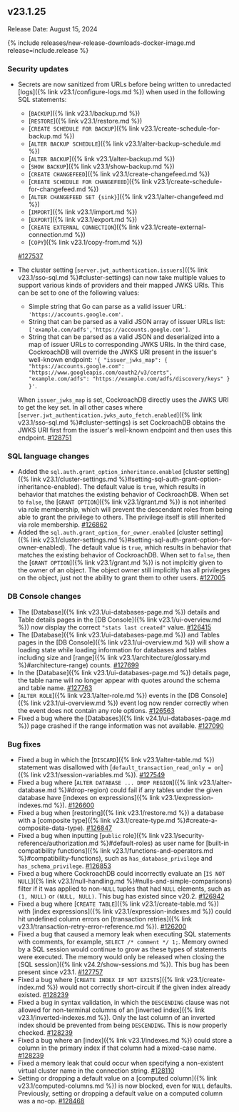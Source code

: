 ## v23.1.25

Release Date: August 15, 2024

{% include releases/new-release-downloads-docker-image.md release=include.release %}

<h3 id="v23-1-25-security-updates">Security updates</h3>

- Secrets are now sanitized from URLs before being written to unredacted [logs]({% link v23.1/configure-logs.md %}) when used in the following SQL statements:
    - [`BACKUP`]({% link v23.1/backup.md %})
    - [`RESTORE`]({% link v23.1/restore.md %})
    - [`CREATE SCHEDULE FOR BACKUP`]({% link v23.1/create-schedule-for-backup.md %})
    - [`ALTER BACKUP SCHEDULE`]({% link v23.1/alter-backup-schedule.md %})
    - [`ALTER BACKUP`]({% link v23.1/alter-backup.md %})
    - [`SHOW BACKUP`]({% link v23.1/show-backup.md %})
    - [`CREATE CHANGEFEED`]({% link v23.1/create-changefeed.md %})
    - [`CREATE SCHEDULE FOR CHANGEFEED`]({% link v23.1/create-schedule-for-changefeed.md %})
    - [`ALTER CHANGEFEED SET {sink}`]({% link v23.1/alter-changefeed.md %})
    - [`IMPORT`]({% link v23.1/import.md %})
    - [`EXPORT`]({% link v23.1/export.md %})
    - [`CREATE EXTERNAL CONNECTION`]({% link v23.1/create-external-connection.md %})
    - [`COPY`]({% link v23.1/copy-from.md %})

    [#127537][#127537]
- The cluster setting [`server.jwt_authentication.issuers`]({% link v23.1/sso-sql.md %}#cluster-settings) can now take multiple values to support various kinds of providers and their mapped JWKS URIs. This can be set to one of the following values:
    - Simple string that Go can parse as a valid issuer URL: `'https://accounts.google.com'`.
    - String that can be parsed as a valid JSON array of issuer URLs list: `['example.com/adfs','https://accounts.google.com']`.
    - String that can be parsed as a valid JSON and deserialized into a map of issuer URLs to corresponding JWKS URIs. In the third case, CockroachDB will override the JWKS URI present in the issuer's well-known endpoint: `'{ "issuer_jwks_map": { "https://accounts.google.com": "https://www.googleapis.com/oauth2/v3/certs", "example.com/adfs": "https://example.com/adfs/discovery/keys" } }'`.

    When `issuer_jwks_map` is set, CockroachDB directly uses the JWKS URI to get the key set. In all other cases where [`server.jwt_authentication.jwks_auto_fetch.enabled`]({% link v23.1/sso-sql.md %}#cluster-settings) is set CockroachDB obtains the JWKS URI first from the issuer's well-known endpoint and then uses this endpoint. [#128751][#128751]

<h3 id="v23-1-25-sql-language-changes">SQL language changes</h3>

- Added the `sql.auth.grant_option_inheritance.enabled` [cluster setting]({% link v23.1/cluster-settings.md %}#setting-sql-auth-grant-option-inheritance-enabled). The default value is `true`, which results in behavior that matches the existing behavior of CockroachDB. When set to `false`, the [`GRANT OPTION`]({% link v23.1/grant.md %}) is not inherited via role membership, which will prevent the descendant roles from being able to grant the privilege to others. The privilege itself is still inherited via role membership. [#126862][#126862]
- Added the `sql.auth.grant_option_for_owner.enabled` [cluster setting]({% link v23.1/cluster-settings.md %}#setting-sql-auth-grant-option-for-owner-enabled). The default value is `true`, which results in behavior that matches the existing behavior of CockroachDB. When set to `false`, then the [`GRANT OPTION`]({% link v23.1/grant.md %}) is not implcitly given to the owner of an object. The object owner still implicitly has all privileges on the object, just not the ability to grant them to other users. [#127005][#127005]

<h3 id="v23-1-25-db-console-changes">DB Console changes</h3>

- The [Database]({% link v23.1/ui-databases-page.md %}) details and Table details pages in the [DB Console]({% link v23.1/ui-overview.md %}) now display the correct `"stats last created"` value. [#126415][#126415]
- The [Database]({% link v23.1/ui-databases-page.md %}) and Tables pages in the [DB Console]({% link v23.1/ui-overview.md %}) will show a loading state while loading information for databases and tables including size and [range]({% link v23.1/architecture/glossary.md %}#architecture-range) counts. [#127699][#127699]
- In the [Database]({% link v23.1/ui-databases-page.md %}) details page, the table name will no longer appear with quotes around the schema and table name. [#127763][#127763]
- [`ALTER ROLE`]({% link v23.1/alter-role.md %}) events in the [DB Console]({% link v23.1/ui-overview.md %}) event log now render correctly when the event does not contain any role options. [#126563][#126563]
- Fixed a bug where the [Databases]({% link v24.1/ui-databases-page.md %}) page crashed if the range information was not available. [#127090][#127090]

<h3 id="v23-1-25-bug-fixes">Bug fixes</h3>

- Fixed a bug in which the [`DISCARD`]({% link v23.1/alter-table.md %}) statement was disallowed with [`default_transaction_read_only = on`]({% link v23.1/session-variables.md %}). [#127549][#127549]
- Fixed a bug where [`ALTER DATABASE ... DROP REGION`]({% link v23.1/alter-database.md %}#drop-region) could fail if any tables under the given database have [indexes on expressions]({% link v23.1/expression-indexes.md %}). [#126600][#126600]
- Fixed a bug when [restoring]({% link v23.1/restore.md %}) a database with a [composite type]({% link v23.1/create-type.md %}#create-a-composite-data-type). [#126847][#126847]
- Fixed a bug when inputting [`public` role]({% link v23.1/security-reference/authorization.md %}#default-roles) as user name for [built-in compatibility functions]({% link v23.1/functions-and-operators.md %}#compatibility-functions), such as `has_database_privilege` and `has_schema_privilege`. [#126853][#126853]
- Fixed a bug where CockroachDB could incorrectly evaluate an [`IS NOT NULL`]({% link v23.1/null-handling.md %}#nulls-and-simple-comparisons) filter if it was applied to non-`NULL` tuples that had `NULL` elements, such as `(1, NULL)` or `(NULL, NULL)`. This bug has existed since v20.2. [#126942][#126942]
- Fixed a bug where [`CREATE TABLE`]({% link v23.1/create-table.md %}) with [index expressions]({% link v23.1/expression-indexes.md %}) could hit undefined column errors on [transaction retries]({% link v23.1/transaction-retry-error-reference.md %}). [#126200][#126200]
- Fixed a bug that caused a memory leak when executing SQL statements with comments, for example, `SELECT /* comment */ 1;`. Memory owned by a SQL session would continue to grow as these types of statements were executed. The memory would only be released when closing the [SQL session]({% link v24.2/show-sessions.md %}). This bug has been present since v23.1. [#127757][#127757]
- Fixed a bug where [`CREATE INDEX IF NOT EXISTS`]({% link v23.1/create-index.md %}) would not correctly short-circuit if the given index already existed. [#128239][#128239]
- Fixed a bug in syntax validation, in which the `DESCENDING` clause was not allowed for non-terminal columns of an [inverted index]({% link v23.1/inverted-indexes.md %}). Only the last column of an inverted index should be prevented from being `DESCENDING`. This is now properly checked. [#128239][#128239]
- Fixed a bug where an [index]({% link v23.1/indexes.md %}) could store a column in the primary index if that column had a mixed-case name. [#128239][#128239]
- Fixed a memory leak that could occur when specifying a non-existent virtual cluster name in the connection string. [#128110][#128110]
- Setting or dropping a default value on a [computed column]({% link v23.1/computed-columns.md %}) is now blocked, even for `NULL` defaults. Previously, setting or dropping a default value on a computed column was a no-op. [#128468][#128468]

[#126200]: https://github.com/cockroachdb/cockroach/pull/126200
[#126415]: https://github.com/cockroachdb/cockroach/pull/126415
[#126563]: https://github.com/cockroachdb/cockroach/pull/126563
[#126600]: https://github.com/cockroachdb/cockroach/pull/126600
[#126847]: https://github.com/cockroachdb/cockroach/pull/126847
[#126853]: https://github.com/cockroachdb/cockroach/pull/126853
[#126862]: https://github.com/cockroachdb/cockroach/pull/126862
[#126942]: https://github.com/cockroachdb/cockroach/pull/126942
[#127005]: https://github.com/cockroachdb/cockroach/pull/127005
[#127090]: https://github.com/cockroachdb/cockroach/pull/127090
[#127537]: https://github.com/cockroachdb/cockroach/pull/127537
[#127549]: https://github.com/cockroachdb/cockroach/pull/127549
[#127606]: https://github.com/cockroachdb/cockroach/pull/127606
[#127699]: https://github.com/cockroachdb/cockroach/pull/127699
[#127757]: https://github.com/cockroachdb/cockroach/pull/127757
[#127763]: https://github.com/cockroachdb/cockroach/pull/127763
[#128110]: https://github.com/cockroachdb/cockroach/pull/128110
[#128239]: https://github.com/cockroachdb/cockroach/pull/128239
[#128468]: https://github.com/cockroachdb/cockroach/pull/128468
[#128586]: https://github.com/cockroachdb/cockroach/pull/128586
[#128751]: https://github.com/cockroachdb/cockroach/pull/128751
